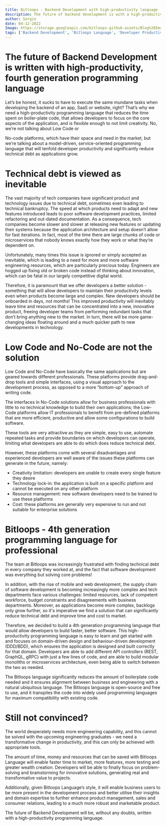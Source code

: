 ```yaml
---
title: Bitloops - Backend Development with high-productivity language
description: The future of backend development is with a high-productivity, 4th generation programming language that boosts developer velocity throughout entire lifecycle.
author: Sergio
date: 04-12-2022
Image: https://storage.googleapis.com/bitloops-github-assets/Blog%20Images/macbook.jpg
tags: ['Backend Development', 'Bitloops Language', 'Developer Productivity', 'Future of Software', 'developer velocity']
--- 
```


# The future of Backend Development is written with high-productivity, fourth generation programming language

Let’s be honest, it sucks to have to execute the same mundane tasks when developing the backend of an app, SaaS or website, right?
That’s why we need a high-productivity programming language that reduces the time spent on boiler-plate code, that allows developers to focus on the core aspects of the application, and is flexible enough to not limit creativity. No, we’re not talking about Low Code or 

No-code platforms, which have their space and need in the market, but we’re talking about a model-driven, service-oriented programming language that will tenfold developer productivity and significantly reduce technical debt as applications grow. 

# Technical debt is viewed as inevitable 

The vast majority of tech companies have significant product and technology issues due to technical debt, sometimes even leading to technical bankruptcy. The speed at which products need to adapt and new features introduced leads to poor software development practices, limited refactoring and out-dated documentation. As a consequence, tech companies become slower and slower at releasing new features or updating their systems because the application architecture and setup doesn’t allow for fast iterations. In fact, most of the time there are large chunks of code or microservices that nobody knows exactly how they work or what they’re dependent on.  

Unfortunately, many times this issue is ignored or simply accepted as inevitable, which is leading to a need for more and more software engineering resources, which are particularly precious today. Engineers are hogged up fixing old or broken code instead of thinking about innovation, which can be fatal in our largely competitive digital world.

Therefore, it is paramount that we offer developers a better solution - something that will allow developers to maintain their productivity levels even when products become large and complex. New developers should be onboarded in days, not months! This improved productivity will inevitably leave time and resources that can be concentrated into a new, innovative product, freeing developer teams from performing redundant tasks that don’t bring anything new to the market. In turn, there will be more game-changing ideas floating around and a much quicker path to new developments in technology.

# Low Code and No-Code are not the solution

Low Code and No-Code have basically the same applications but are geared towards different professionals. These platforms provide drag-and-drop tools and simple interfaces, using a visual approach to the development process, as opposed to a more “bottom-up” approach of writing code.

The interfaces in No-Code solutions allow for business professionals with little to no technical knowledge to build their own applications; the Low-Code platforms allow IT professionals to benefit from pre-defined platforms that are more efficient, productive and allow some configurations to build software. 

These tools are very attractive as they are simple, easy to use, automate repeated tasks and provide boundaries on which developers can operate, limiting what developers are able to do which does reduce technical debt. 

However, these platforms come with several disadvantages and experienced developers are well aware of the issues these platforms can generate in the future, namely:
* Creativity limitation: developers are unable to create every single feature they desire
* Technology lock-in: the application is built on a specific platform and cannot be executed on any other platform 
* Resource management: new software developers need to be trained to use these platforms 
* Cost: these platforms are generally very expensive to run and not suitable for enterprise solutions

# Bitloops - 4th generation programming language for professional

The team at Bitloops was increasingly frustrated with finding technical debt in every company they worked at, and the fact that software development was everything but solving core problems! 

In addition, with the rise of mobile and web development, the supply chain of software development is becoming increasingly more complex and tech departments face various challenges: limited resources, lack of competent workforce, budget constraints and disagreements with business departments. Moreover, as applications become more complex, backlogs only grow further, so it's imperative we find a solution that can significantly reduce technical debt and improve time and cost to market.

Therefore, we decided to build a 4th generation programming language that would allow developers to build faster, better software. This high-productivity programming language is easy to learn and get started with and focuses on domain-driven design and behaviour-driven development (DDD/BDD), which ensures the application is designed and built correctly for that domain. Developers are able to add different API controllers (REST, GraphQL, gRPC) with just a few lines of code, and are able to build modular monoliths or microservices architecture, even being able to switch between the two as needed. 

The Bitloops language significantly reduces the amount of boilerplate code needed and it ensures alignment between business and engineering with a natural ubiquitous language. The Bitloops language is open-source and free to use, and it transpiles the code into widely used programming languages for maximum compatibility with existing code. 


# Still not convinced?

The world desperately needs more engineering capability, and this cannot be solved with the upcoming engineering graduates - we need a transformative change in productivity, and this can only be achieved with appropriate tools. 

The amount of time, money and resources that can be saved with Bitloops Language will enable faster time to market, more features, more testing and greater wealth creation. Developers will be able to finally focus on problem-solving and brainstorming for innovative solutions, generating real and transformative value to projects.

Additionally, given Bitloops Language’s style, it will enable business users to be more present in the development process and better utilise their insights and domain expertise to further enhance product management, sales and consumer relations, leading to a much more robust and marketable product.

The future of Backend Development will be, without any doubts, written with a high-productivity programming language. 
